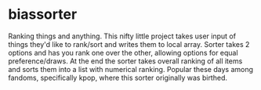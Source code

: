# biassorter
Ranking things and anything.
This nifty little project takes user input of things they'd like to rank/sort and writes them to local array.
Sorter takes 2 options and has you rank one over the other, allowing options for equal preference/draws.
At the end the sorter takes overall ranking of all items and sorts them into a list with numerical ranking.
Popular these days among fandoms, specifically kpop, where this sorter originally was birthed.
